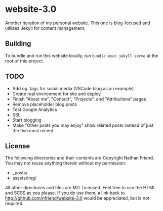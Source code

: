 # website-3.0

Another iteration of my personal website.  This one is blog-focused and utilizes Jekyll for content management.

## Building

To bundle and run this website locally, run `bundle exec jekyll serve` at the root of this project.

## TODO

- Add og: tags for social media (VSCode blog as an example)
- Create real environment for site and deploy
- Finish "About me", "Contact", "Projects", and "Attributions" pages
- Remove placeholder blog posts
- Test Google Analytics
- SSL
- Start blogging
- Make "Other posts you may enjoy" show related posts instead of just the five most recent

## License

The following directories and their contents are Copyright Nathan Friend. You may not reuse anything therein without my permission:

- _posts/
- assets/img/


All other directories and files are MIT Licensed. Feel free to use the HTML and SCSS as you please. If you do use them, a link back to http://github.com/nfriend/website-3.0 would be appreciated, but is not required.

